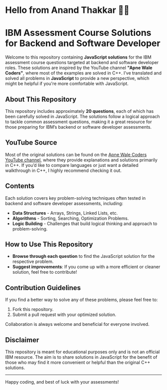 # Hello from Anand Thakkar 👋🏻

# IBM Assessment Course Solutions for Backend and Software Developer

Welcome to this repository containing **JavaScript solutions** for the IBM assessment course questions targeted at backend and software developer roles. These solutions are inspired by the YouTube channel **"Apne Wale Coders"**, where most of the examples are solved in C++. I’ve translated and solved all problems in **JavaScript** to provide a new perspective, which might be helpful if you're more comfortable with JavaScript.

## About This Repository

This repository includes approximately **20 questions**, each of which has been carefully solved in JavaScript. The solutions follow a logical approach to tackle common assessment questions, making it a great resource for those preparing for IBM’s backend or software developer assessments.

## YouTube Source

Most of the original solutions can be found on the [Apne Wale Coders YouTube channel](https://www.youtube.com/playlist?list=PLIUso1jSUd-Y9E2mxrhz5dqaldmZCtVxT), where they provide explanations and solutions primarily in C++. If you’d like to compare languages or just want a detailed walkthrough in C++, I highly recommend checking it out.

## Contents

Each solution covers key problem-solving techniques often tested in backend and software developer assessments, including:

- **Data Structures** - Arrays, Strings, Linked Lists, etc.
- **Algorithms** - Sorting, Searching, Optimization Problems.
- **Logic Building** - Challenges that build logical thinking and approach to problem-solving.

## How to Use This Repository

- **Browse through each question** to find the JavaScript solution for the respective problem.
- **Suggest improvements**: If you come up with a more efficient or cleaner solution, feel free to contribute!

## Contribution Guidelines

If you find a better way to solve any of these problems, please feel free to:

1. Fork this repository.
2. Submit a pull request with your optimized solution.

Collaboration is always welcome and beneficial for everyone involved.

## Disclaimer

This repository is meant for educational purposes only and is not an official IBM resource. The aim is to share solutions in JavaScript for the benefit of those who may find it more convenient or helpful than the original C++ solutions.

---

Happy coding, and best of luck with your assessments!
